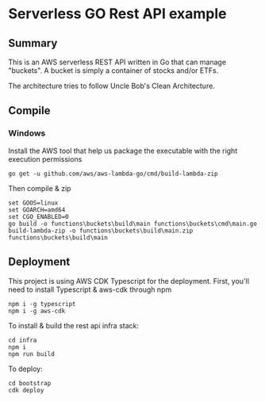 # Serverless GO Rest API example 

## Summary

This is an AWS serverless REST API written in Go that can manage "buckets". A bucket is simply a container of
stocks and/or ETFs.

The architecture tries to follow Uncle Bob's Clean Architecture.

## Compile

### Windows

Install the AWS tool that help us package the executable with the right execution permissions
```
go get -u github.com/aws/aws-lambda-go/cmd/build-lambda-zip 
```

Then compile & zip
```
set GOOS=linux
set GOARCH=amd64
set CGO_ENABLED=0
go build -o functions\buckets\build\main functions\buckets\cmd\main.go
build-lambda-zip -o functions\buckets\build\main.zip functions\buckets\build\main
```

## Deployment

This project is using AWS CDK Typescript for the deployment. First, you'll need to install 
Typescript & aws-cdk through npm 

```
npm i -g typescript
npm i -g aws-cdk
```

To install & build the rest api infra stack:

``` 
cd infra
npm i
npm run build
```

To deploy:

```
cd bootstrap
cdk deploy
```